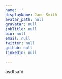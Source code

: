 ```yaml
---
name: ''
displayName: Jane Smith
avatar_path: null
gravatar: null
jobTitle: null
bio: null
email: null
twitter: null
github: null
linkedin: null

---
```

<p>asdfsafd</p>
